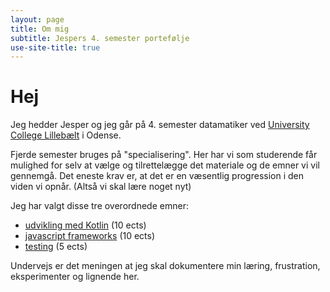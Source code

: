 ```yaml
---
layout: page
title: Om mig
subtitle: Jespers 4. semester portefølje
use-site-title: true
---
```


# Hej
Jeg hedder Jesper og jeg går på 4. semester datamatiker ved [University College Lillebælt](http://www.ucl.dk) i Odense.

Fjerde semester bruges på "specialisering". Her har vi som studerende får mulighed for selv at vælge og tilrettelægge det materiale og de emner vi vil gennemgå. Det eneste krav er, at det er en væsentlig progression i den viden vi opnår. (Altså vi skal lære noget nyt)

Jeg har valgt disse tre overordnede emner:
- [udvikling med Kotlin](goals-kotlin) (10 ects)
- [javascript frameworks](goals-jsframeworks) (10 ects)
- [testing](goals-testing) (5 ects)

Undervejs er det meningen at jeg skal dokumentere min læring, frustration, eksperimenter og lignende her.
